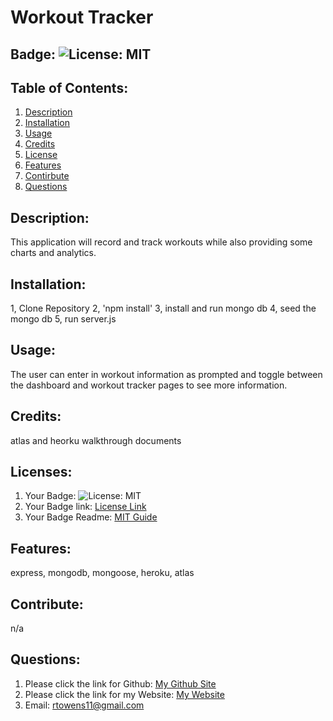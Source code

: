# Workout Tracker
## Badge: ![License: MIT](https://img.shields.io/badge/License-MIT-yellow.svg)
## Table of Contents:
  1. [Description](#description)
  2. [Installation](#installation)
  3. [Usage](#usage)
  4. [Credits](#credits)
  5. [License](#license)
  6. [Features](#features)
  7. [Contirbute](#contribute)
  8. [Questions](#questions)
## Description:
This application will record and track workouts while also providing some charts and analytics.
## Installation:
1, Clone Repository  2, 'npm install'  3, install and run mongo db  4, seed the mongo db  5, run server.js
## Usage:
The user can enter in workout information as prompted and toggle between the dashboard and workout tracker pages to see more information.
## Credits:
atlas and heorku walkthrough documents
## Licenses:
1. Your Badge: ![License: MIT](https://img.shields.io/badge/License-MIT-yellow.svg)
2. Your Badge link: <a href = "https://opensource.org/licenses/MIT">License Link</a>
3. Your Badge Readme: <a href = "https://gist.github.com/ckib16/8732561535ed766cd6b8">MIT Guide</a>
## Features:
express, mongodb, mongoose, heroku, atlas
## Contribute:
n/a
## Questions:
1. Please click the link for Github: <a href = "https://github.com/undefined">My Github Site</a>
2. Please click the link for my Website: <a href = "https://owens-workout-tracker.herokuapp.com/">My Website</a>
3. Email: rtowens11@gmail.com 
